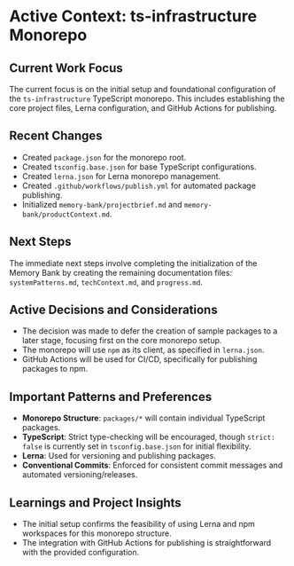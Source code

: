 # Active Context: ts-infrastructure Monorepo

## Current Work Focus

The current focus is on the initial setup and foundational configuration of the `ts-infrastructure` TypeScript monorepo. This includes establishing the core project files, Lerna configuration, and GitHub Actions for publishing.

## Recent Changes

*   Created `package.json` for the monorepo root.
*   Created `tsconfig.base.json` for base TypeScript configurations.
*   Created `lerna.json` for Lerna monorepo management.
*   Created `.github/workflows/publish.yml` for automated package publishing.
*   Initialized `memory-bank/projectbrief.md` and `memory-bank/productContext.md`.

## Next Steps

The immediate next steps involve completing the initialization of the Memory Bank by creating the remaining documentation files: `systemPatterns.md`, `techContext.md`, and `progress.md`.

## Active Decisions and Considerations

*   The decision was made to defer the creation of sample packages to a later stage, focusing first on the core monorepo setup.
*   The monorepo will use `npm` as its client, as specified in `lerna.json`.
*   GitHub Actions will be used for CI/CD, specifically for publishing packages to npm.

## Important Patterns and Preferences

*   **Monorepo Structure**: `packages/*` will contain individual TypeScript packages.
*   **TypeScript**: Strict type-checking will be encouraged, though `strict: false` is currently set in `tsconfig.base.json` for initial flexibility.
*   **Lerna**: Used for versioning and publishing packages.
*   **Conventional Commits**: Enforced for consistent commit messages and automated versioning/releases.

## Learnings and Project Insights

*   The initial setup confirms the feasibility of using Lerna and npm workspaces for this monorepo structure.
*   The integration with GitHub Actions for publishing is straightforward with the provided configuration.
